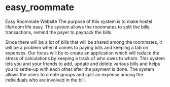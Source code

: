# easy_roommate
Easy Roommate Website
The purpose of this system is to make hostel life/room life easy. The system allows the roommates to split the bills, transactions, remind the payer to payback the bills. 

Since there will be a lot of bills that will be shared among the roommates, it will be a problem when it comes to paying bills and keeping a tab on expenses. Our focus will be to create an application which will reduce the stress of calculations by keeping a track of who owes to whom. This system lets you and your friends to add, update and delete various bills and helps you to settle-up with each other after the payment is done. The system allows the users to create groups and split an expense among the individuals who are involved in the bill.  
